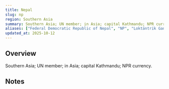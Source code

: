 ```yaml
---
title: Nepal
slug: np
region: Southern Asia
summary: Southern Asia; UN member; in Asia; capital Kathmandu; NPR currency.
aliases: ["Federal Democratic Republic of Nepal", "NP", "Loktāntrik Ganatantra Nepāl"]
updated_at: 2025-10-12
---
```


## Overview

Southern Asia; UN member; in Asia; capital Kathmandu; NPR currency.

## Notes

<!-- Add your first note below -->

